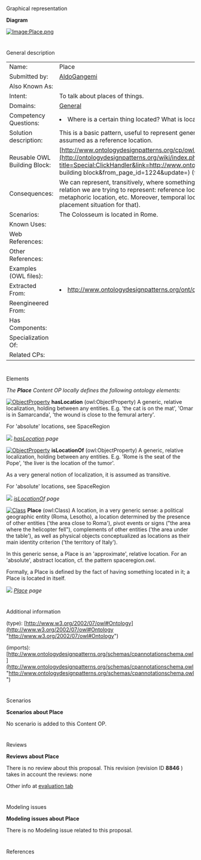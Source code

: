 # 

 Graphical representation



__Diagram__ 





[![Image:Place.png](../images/f/f7/Place.png)](../Image/Place.png "Image:Place.png")





# 

 General description




|  |  |
| --- | --- |
|  Name:  |  Place  |
|  Submitted by:  | [AldoGangemi](../User/AldoGangemi "User:AldoGangemi")  |
|  Also Known As:  |  |
|  Intent:  |  To talk about places of things.  |
|  Domains:  | [General](../Community/General "Community:General")  |
|  Competency Questions:  | <li>       Where is a certain thing located? What is located at this place?      </li> |
|  Solution description:  |  This is a basic pattern, useful to represent generic locations for anything, which becomes a place when is assumed as a reference location.  |
|  Reusable OWL Building Block:  | [http://www.ontologydesignpatterns.org/cp/owl/place.owl](http://ontologydesignpatterns.org/wiki/index.php?title=Special:ClickHandler&link=http://www.ontologydesignpatterns.org/cp/owl/place.owl&message=OWL building block&from_page_id=1224&update=)  (990)  |
|  Consequences:  |  We can represent, transitively, where something is located. It remains unspecified what kind of location relation we are trying to represent: reference location, partial location, physical location, social or metaphoric location, etc.  Moreover, temporal location is not caught with this pattern (you need a placement situation for that).  |
|  Scenarios:  |  The Colosseum is located in Rome.  |
|  Known Uses:  |  |
|  Web References:  |  |
|  Other References:  |  |
|  Examples (OWL files):  |  |
|  Extracted From:  | <li><a class="external free" href="http://www.ontologydesignpatterns.org/ont/dul/DUL.owl" rel="nofollow" title="http://www.ontologydesignpatterns.org/ont/dul/DUL.owl">        http://www.ontologydesignpatterns.org/ont/dul/DUL.owl       </a></li> |
|  Reengineered From:  |  |
|  Has Components:  |  |
|  Specialization Of:  |  |
|  Related CPs:  |  |



  





# 

 Elements



_The
 __Place__ 
 Content OP locally defines the following ontology elements:_ 





[![ObjectProperty](../../images/thumb/c/c3/ObjectProperty.gif/20px-ObjectProperty.gif)](../Image/ObjectProperty.gif "ObjectProperty")
__hasLocation__ 
 (owl:ObjectProperty) A generic, relative localization, holding between any entities. E.g. 'the cat is on the mat', 'Omar is in Samarcanda', 'the wound is close to the femural artery'.
 
 For 'absolute' locations, see SpaceRegion
 



[![](../../../images/thumb/8/87/ArrowRight.gif/11px-ArrowRight.gif)](../Image/ArrowRight.gif "ArrowRight.gif")
_[hasLocation](../Submissions/Place/hasLocation "Submissions:Place/hasLocation") 
 page_ 




[![ObjectProperty](../../images/thumb/c/c3/ObjectProperty.gif/20px-ObjectProperty.gif)](../Image/ObjectProperty.gif "ObjectProperty")
__isLocationOf__ 
 (owl:ObjectProperty) A generic, relative localization, holding between any entities. E.g. 'Rome is the seat of the Pope', 'the liver is the location of the tumor'.
 



 As a very general notion of localization, it is assumed as transitive.
 



 For 'absolute' locations, see SpaceRegion
 



[![](../../../images/thumb/8/87/ArrowRight.gif/11px-ArrowRight.gif)](../Image/ArrowRight.gif "ArrowRight.gif")
_[isLocationOf](../Submissions/Place/isLocationOf "Submissions:Place/isLocationOf") 
 page_ 




[![Class](../images/thumb/2/27/Class.gif/20px-Class.gif)](../Image/Class.gif "Class")
__Place__ 
 (owl:Class) A location, in a very generic sense: a political geographic entity (Roma, Lesotho), a location determined by the presence of other entities ('the area close to Roma'), pivot events or signs ("the area where the helicopter fell"), complements of other entities ('the area under the table'), as well as physical objects conceptualized as locations as their main identity criterion ('the territory of Italy').
 



 In this generic sense, a Place is an 'approximate', relative location. For an 'absolute', abstract location, cf. the pattern spaceregion.owl.
 



 Formally, a Place is defined by the fact of having something located in it; a Place is located in itself.
 



[![](../../../images/thumb/8/87/ArrowRight.gif/11px-ArrowRight.gif)](../Image/ArrowRight.gif "ArrowRight.gif")
_[Place](../Submissions/Place/Place "Submissions:Place/Place") 
 page_ 


# 

 Additional information



 (type):
 [http://www.w3.org/2002/07/owl#Ontology](http://www.w3.org/2002/07/owl#Ontology "http://www.w3.org/2002/07/owl#Ontology") 




 (imports):
 [http://www.ontologydesignpatterns.org/schemas/cpannotationschema.owl](http://www.ontologydesignpatterns.org/schemas/cpannotationschema.owl "http://www.ontologydesignpatterns.org/schemas/cpannotationschema.owl") 




# 

 Scenarios




__Scenarios about Place__ 


 No scenario is added to this Content OP.
 




# 

 Reviews




__Reviews about Place__ 


 There is no review about this proposal.
This revision (revision ID
 __8846__ 
 ) takes in account the reviews: none
 



 Other info at
 [evaluation tab](http://ontologydesignpatterns.org/wiki/index.php?title=Submissions:Place&action=evaluation "http://ontologydesignpatterns.org/wiki/index.php?title=Submissions:Place&action=evaluation") 





  





# 

 Modeling issues




__Modeling issues about Place__ 


 There is no Modeling issue related to this proposal.
 




  





# 

 References